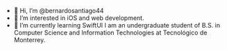 - 👋 Hi, I’m @bernardosantiago44
- 👀 I’m interested in iOS and web development.
- 🌱 I’m currently learning SwiftUI
  I am an undergraduate student of B.S. in Computer Science and Information Technologies at Tecnológico de Monterrey.
  

<!---
bernardosantiago44/bernardosantiago44 is a ✨ special ✨ repository because its `README.md` (this file) appears on your GitHub profile.
You can click the Preview link to take a look at your changes.
--->
